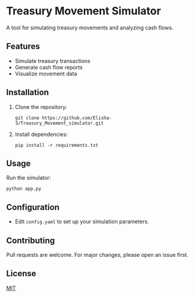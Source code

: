 # Treasury Movement Simulator

A tool for simulating treasury movements and analyzing cash flows.

## Features

- Simulate treasury transactions
- Generate cash flow reports
- Visualize movement data

## Installation

1. Clone the repository:
   ```
   git clone https://github.com/Elisha-3/Treasury_Movement_simulator.git
   ```
2. Install dependencies:
   ```
   pip install -r requirements.txt
   ```

## Usage

Run the simulator:
```
python app.py
```

## Configuration

- Edit `config.yaml` to set up your simulation parameters.

## Contributing

Pull requests are welcome. For major changes, please open an issue first.

## License

[MIT](LICENSE)